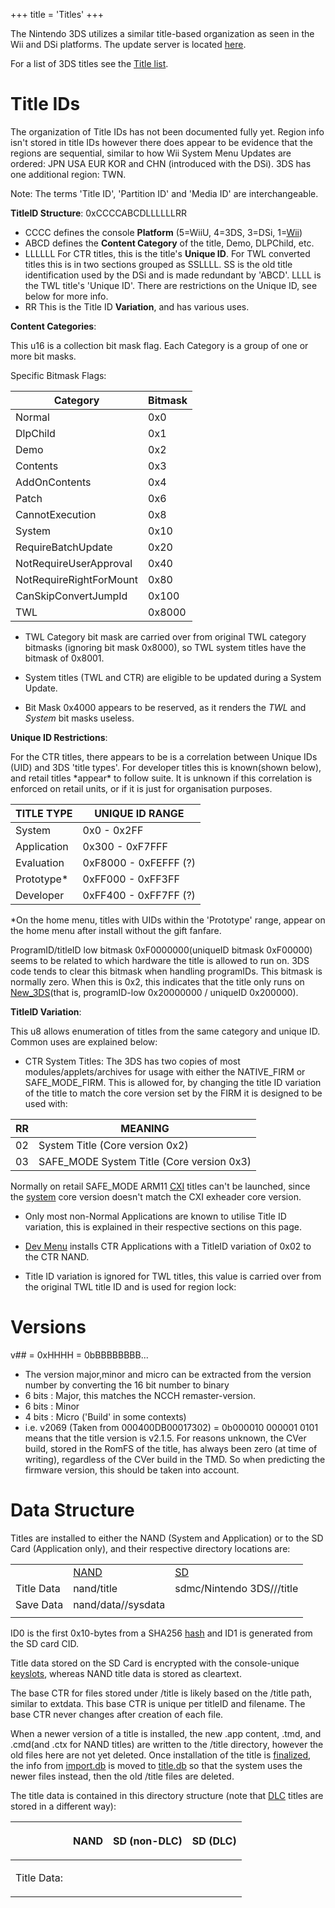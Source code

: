 +++
title = 'Titles'
+++

The Nintendo 3DS utilizes a similar title-based organization as seen in
the Wii and DSi platforms. The update server is located
[here](http://nus.cdn.c.shop.nintendowifi.net/ccs/download/).

For a list of 3DS titles see the [Title list](Title_list "wikilink").

# Title IDs

The organization of Title IDs has not been documented fully yet. Region
info isn't stored in title IDs however there does appear to be evidence
that the regions are sequential, similar to how Wii System Menu Updates
are ordered: JPN USA EUR KOR and CHN (introduced with the DSi). 3DS has
one additional region: TWN.

Note: The terms 'Title ID', 'Partition ID' and 'Media ID' are
interchangeable.

**TitleID Structure**: 0xCCCCABCDLLLLLLRR

- CCCC defines the console **Platform** (5=WiiU, 4=3DS, 3=DSi,
  1=[Wii](http://wiibrew.org/wiki/Title_database))
- ABCD defines the **Content Category** of the title, Demo, DLPChild,
  etc.
- LLLLLL For CTR titles, this is the title's **Unique ID**. For TWL
  converted titles this is in two sections grouped as SSLLLL. SS is the
  old title identification used by the DSi and is made redundant by
  'ABCD'. LLLL is the TWL title's 'Unique ID'. There are restrictions on
  the Unique ID, see below for more info.
- RR This is the Title ID **Variation**, and has various uses.

**Content Categories**:

This u16 is a collection bit mask flag. Each Category is a group of one
or more bit masks.

Specific Bitmask Flags:

| Category                | Bitmask |
|-------------------------|---------|
| Normal                  | 0x0     |
| DlpChild                | 0x1     |
| Demo                    | 0x2     |
| Contents                | 0x3     |
| AddOnContents           | 0x4     |
| Patch                   | 0x6     |
| CannotExecution         | 0x8     |
| System                  | 0x10    |
| RequireBatchUpdate      | 0x20    |
| NotRequireUserApproval  | 0x40    |
| NotRequireRightForMount | 0x80    |
| CanSkipConvertJumpId    | 0x100   |
| TWL                     | 0x8000  |

- TWL Category bit mask are carried over from original TWL category
  bitmasks (ignoring bit mask 0x8000), so TWL system titles have the
  bitmask of 0x8001.

<!-- -->

- System titles (TWL and CTR) are eligible to be updated during a System
  Update.

<!-- -->

- Bit Mask 0x4000 appears to be reserved, as it renders the *TWL* and
  *System* bit masks useless.

**Unique ID Restrictions**:

For the CTR titles, there appears to be is a correlation between Unique
IDs (UID) and 3DS 'title types'. For developer titles this is
known(shown below), and retail titles \*appear\* to follow suite. It is
unknown if this correlation is enforced on retail units, or if it is
just for organisation purposes.

| TITLE TYPE  | UNIQUE ID RANGE       |
|-------------|-----------------------|
| System      | 0x0 - 0x2FF           |
| Application | 0x300 - 0xF7FFF       |
| Evaluation  | 0xF8000 - 0xFEFFF (?) |
| Prototype\* | 0xFF000 - 0xFF3FF     |
| Developer   | 0xFF400 - 0xFF7FF (?) |

\*On the home menu, titles with UIDs within the 'Prototype' range,
appear on the home menu after install without the gift fanfare.

ProgramID/titleID low bitmask 0xF0000000(uniqueID bitmask 0xF00000)
seems to be related to which hardware the title is allowed to run on.
3DS code tends to clear this bitmask when handling programIDs. This
bitmask is normally zero. When this is 0x2, this indicates that the
title only runs on [New_3DS](New_3DS "wikilink")(that is, programID-low
0x20000000 / uniqueID 0x200000).

**TitleID Variation**:

This u8 allows enumeration of titles from the same category and unique
ID. Common uses are explained below:

- CTR System Titles: The 3DS has two copies of most
  modules/applets/archives for usage with either the NATIVE_FIRM or
  SAFE_MODE_FIRM. This is allowed for, by changing the title ID
  variation of the title to match the core version set by the FIRM it is
  designed to be used with:

| RR  | MEANING                                   |
|-----|-------------------------------------------|
| 02  | System Title (Core version 0x2)           |
| 03  | SAFE_MODE System Title (Core version 0x3) |

Normally on retail SAFE_MODE ARM11 [CXI](NCCH#CXI "wikilink") titles
can't be launched, since the [system](Configuration_Memory "wikilink")
core version doesn't match the CXI exheader core version.

- Only most non-Normal Applications are known to utilise Title ID
  variation, this is explained in their respective sections on this
  page.

<!-- -->

- [Dev Menu](3DS_Development_Unit_Software "wikilink") installs CTR
  Applications with a TitleID variation of 0x02 to the CTR NAND.

<!-- -->

- Title ID variation is ignored for TWL titles, this value is carried
  over from the original TWL title ID and is used for region lock:

# Versions

v## = 0xHHHH = 0bBBBBBBBB...

- The version major,minor and micro can be extracted from the version
  number by converting the 16 bit number to binary
- 6 bits : Major, this matches the NCCH remaster-version.
- 6 bits : Minor
- 4 bits : Micro ('Build' in some contexts)
- i.e. v2069 (Taken from 000400DB00017302) = 0b000010 000001 0101 means
  that the title version is v2.1.5. For reasons unknown, the CVer build,
  stored in the RomFS of the title, has always been zero (at time of
  writing), regardless of the CVer build in the TMD. So when predicting
  the firmware version, this should be taken into account.

# Data Structure

Titles are installed to either the NAND (System and Application) or to
the SD Card (Application only), and their respective directory locations
are:

|            |                                     |                                     |
|------------|-------------------------------------|-------------------------------------|
|            | [NAND](Flash_Filesystem "wikilink") | [SD](SD_Filesystem "wikilink")      |
| Title Data | nand/title                          | sdmc/Nintendo 3DS/<ID0>/<ID1>/title |
| Save Data  | nand/data/<ID0>/sysdata             |                                     |
|            |                                     |                                     |

ID0 is the first 0x10-bytes from a SHA256
[hash](nand/private/movable.sed "wikilink") and ID1 is generated from
the SD card CID.

Title data stored on the SD Card is encrypted with the console-unique
[keyslots](nand/private/movable.sed "wikilink"), whereas NAND title data
is stored as cleartext.

The base CTR for files stored under /title is likely based on the /title
path, similar to extdata. This base CTR is unique per titleID and
filename. The base CTR never changes after creation of each file.

When a newer version of a title is installed, the new .app content,
.tmd, and .cmd(and .ctx for NAND titles) are written to the /title
directory, however the old files here are not yet deleted. Once
installation of the title is
[finalized](AMNet:InstallTitlesFinish "wikilink"), the info from
[import.db](Title_Database "wikilink") is moved to
[title.db](Title_Database "wikilink") so that the system uses the newer
files instead, then the old /title files are deleted.

The title data is contained in this directory structure (note that
[DLC](Title_list#0004008C_-_Add-on_Content_(DLC) "wikilink") titles are
stored in a different way):

<table>
<thead>
<tr class="header">
<th></th>
<th scope="col"><p>NAND</p></th>
<th scope="col"><p>SD (non-DLC)</p></th>
<th scope="col"><p>SD (DLC)</p></th>
</tr>
</thead>
<tbody>
<tr class="odd">
<td scope="row"><p>Title Data:</p></td>
<td><Title ID High>
<p><code>└── </code></p>
<Title ID Low>
<p><code>    ├── 00000000.ctx</code><br />
<code>    └── content</code><br />
<code>        ├── </code><ContentID><code>.app</code><br />
<code>        ├── </code><ContentID><code>.tmd</code><br />
<code>        └── cmd</code><br />
<code>            └── </code><ContentID><code>.cmd</code></p></td>
<td rowspan="2"><Title ID High>
<p><code>└── </code></p>
<Title ID Low>
<p><code>    ├── 00000000.ctx</code><br />
<code>    ├── content</code><br />
<code>    │   ├── </code><ContentID><code>.app</code><br />
<code>    │   ├── </code><ContentID><code>.tmd</code><br />
<code>    │   └── cmd</code><br />
<code>    │       └── </code><ContentID><code>.cmd</code><br />
<code>    └── data</code><br />
<code>        └── 00000001.sav</code></p></td>
<td rowspan="2"><p><code>0004008C</code><br />
<code>└── </code></p>
<Title ID Low>
<p><code>    ├── 00000000.ctx</code><br />
<code>    └── content</code><br />
<code>        ├── </code><ContentID><code>.tmd</code><br />
<code>        ├── </code><IndexSeparator><br />
<code>        │   └── </code><ContentID><code>.app</code><br />
<code>        └── cmd</code><br />
<code>            └── </code><ContentID><code>.cmd</code></p></td>
</tr>
<tr class="even">
<td scope="row"><p>Save Data:</p></td>
<td><p><SaveID0><br />
<code>└── </code><SaveID1><br />
<code>    └── 00000001.sav</code></p></td>
</tr>
</tbody>
</table>

"**<ContentID>.tmd**" - (The Content ID is a u32, initially:
**00000000** when the title is first installed. Changing by an increment
of +**0x1** for each title update the 3DS installs) This is the [Title
metadata](Title_metadata "wikilink") associated with the title. The
decrypted TMD is available on Nintendo's CDN server at
"<http://nus.cdn.c.shop.nintendowifi.net/ccs/download/TitleIDhere/tmd.OptionallyTitleVersionHere>".
Though CDN version of the title TMD has a certificate chain attached at
the end of the TMD, so removing it will give you the 1:1 decrypted TMD.
After installation the "<ContentID>.tmd" is redundant, because important
title data is extracted and imported into the
[title.db](Title_Database "wikilink") and ".cmd" files, but is however
kept as a reference.

"**<ContentID>.app**" - (The Content ID is a u32, taken from the title's
[TMD](TMD "wikilink")) These files are [NCCH](NCCH "wikilink") files.
There can be more than one NCCH in this directory, as seen with
.[CCI](CCI "wikilink") files, the game executable
([CXI](CXI "wikilink")) can be accompanied with additional
non-executable NCCH files ([CFA](NCCH#CFA "wikilink")) such as the
electronic manual and DLP Child containers. Determining the function of
the NCCH, is done by finding the Content Index of the "XXXXXXXX.app"
file in the title's TMD(see above for retrieving decrypted TMD),
interpreting the Content Index is as follows (does not apply to DLC
content):

| Index | Content Type                                                                                                                                           |
|-------|--------------------------------------------------------------------------------------------------------------------------------------------------------|
| 0000  | Main Executable (.[CXI](NCCH#CXI "wikilink"))(In the case of [System Data Archives](Title_list "wikilink"), this is a [CFA](NCCH#CFA "wikilink") file) |
| 0001  | Home Menu Manual (.[CFA](NCCH#CFA "wikilink"))                                                                                                         |
| 0002  | DLP Child Container (.[CFA](NCCH#CFA "wikilink"))                                                                                                      |

Unlike the TMD, a decrypted version of the NCCH files cannot be
retrieved from Nintendo's CDN, the NCCH files do exist on Nintendo's CDN
but are [encrypted](AES "wikilink"). Decrypting CDN versions of content,
requires the title's [ticket](CommonETicket "wikilink"), and the common
key specified by an index in the [ticket](CommonETicket "wikilink"). Of
course editing/deleting ".app" files will have an effect.
Deleting/renaming the manual ".app' will cause the manual not to load
when clicked on. And deleting/renaming the executable ".app" will cause
the application to not load, and the 3D Banner does not show(The banner
is loaded each time from the game's executable NCCH when the home menu
loads, it is not cached like the icon and name).

"**<ContentID>.cmd**" - (The Content ID is a u32, initially:
**00000001** when the title is first installed. Changing by an increment
of +**0x1** for each time the 3DS adds/removes '.app' files) This file
contains data taken from the title's [TMD](TMD "wikilink"). See the
below table for the format of the cleartext .cmd file. The
[Title.db](Title_Database "wikilink") contains the Content ID for the
'.cmd' file, but does not contain a hash of the '.cmd' file. This acts
as part of the DRM for installed titles, along with the
[title.db](Title_Database "wikilink").

The below AES-CMACs(including the last 0x10-bytes of the header) are
only used for SD titles, for NAND [download-play](Title_list "wikilink")
titles, and non-system DSiWare titles. For other titles, these MACs are
set to all-zero.

| Offset                | Size      | Description                                                                                                 |
|-----------------------|-----------|-------------------------------------------------------------------------------------------------------------|
| 0x0                   | 0x4       | .cmd ContentID, for the .cmd filename. This is the beginning of the header.                                 |
| 0x4                   | 0x4       | Number of AES-CMACs and Content IDs in the first list (X). The method to determine this is explained below. |
| 0x8                   | 0x4       | Number of Content IDs in the second list (Y)                                                                |
| 0xC                   | 0x4       | Unknown, usually (always?) 1.                                                                               |
| 0x10                  | 0x10      | AES-CMAC over first 0x10                                                                                    |
| 0x20                  | 0x4 \* X  | List of installed Content IDs in order of Content Index, with missing contents replaced with 0xFFFFFFFF     |
| 0x20 + 0x4 \* X       | 0x4 \* Y  | List of installed Content IDs in order of ID name                                                           |
| 0x20 + 0x4 \* (X + Y) | 0x10 \* X | AES-CMACs for each content in the first list, generated using the process below                             |

The number of AES-CMACs depends on the highest Content Index installed.
For example, a title with 5 contents, but only 1 and 3 are installed,
will still result in 3 AES-CMACs, with the 2nd one being unused.

For SD contents, each AES-CMAC is generated by combining the NCCH header
without the signature (0x100-0x1FF), the Content Index and Content ID at
the end, both as u32. Then calculate the SHA256 of the data and generate
the AES-CMAC using the [SD/NAND AES-CMAC
key](AES_Registers#Keyslots "wikilink").

For TWLNAND contents, the same process is used(even for SRL contents)
with the keyslot for NAND dbs.

**"00000001.sav"** - This is the title's
[savegame](Savegames "wikilink"). Renaming these savegames causes
home-menu to hang while launching titles, modifying these saves results
in the same corruption errors as other savegames.

**"00000000.ctx"** - This file is temporarily stored on SD card while a
title is being downloaded from the eShop, it is deleted after the
download is completed. This contains an AP0000000000000000 cert used to
sign the data following the cert, this cert is signed by the
[CTCert](CTCert "wikilink"). The unknown signed data is likely an ECDSA
public key. There's .ctx files stored under the /title directory for
NAND CTR/TWL titles, however those use the [CTXT](CTXT "wikilink")
format which is completely different from this SD .ctx format. These
.ctx files for NAND/SD titles only exist for titles where installation
was not yet finalized(like when a system update install was not yet
finalized).

### DLC Titles

DLC titles have a different directory structure to most installed
titles. This is because all DLC content for a given title is installed
under the same Title ID, but DLC add-ons are usually separate purchases,
hence the structure altered so any combination of DLC content can be
installed. DLC titles can receive 'updates', this is usually in the form
of more DLC content and/or DLC bug fixes. Individual DLC content can
only be managed from with-in the application using the DLC.

**"<IndexSeparator>"** - DLC [NCCH](NCCH "wikilink") contents are split
across different directories, depending on the Content Index. Starting
with 00000000, there is a directory for every 256 contents. All the
directories are created upon install, which means some may be empty if
the contents within its index range are not installed.

"**<ContentID>.tmd**" - This is not modified by the 3DS, and contains
the details for all DLC content(installed or not).

"**<ContentID>.cmd**" - This contains entries for all **installed** DLC
[NCCH](NCCH "wikilink") content, and is updated (<ContentID> will
change) every time DLC content is installed/removed.

# Installing other-model system-titles

When finalizing title-install of already downloaded Old3DS system-titles
to a New3DS NAND image with New3DS NATIVE_FIRM, the end result is that
the New3DS version (TID-low bitmask 0x20000000) of those titles gets
deleted.

It's unknown where this behaviour is implemented (might be NIM, AM, or
AMXPXI).
